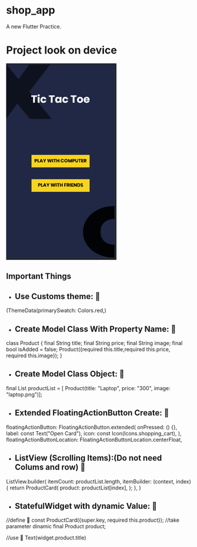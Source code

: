 # shop_app
A new Flutter Practice.
<h1> Project look on device </h1>
<img src='https://github.com/DeveloperOrpon/Tic-Tac-Toe-Game/blob/master/Capture.PNG?raw=true' width="300px"  />


## Important Things

-  ## Use Customs theme: :tada:
(ThemeData(primarySwatch: Colors.red,)

- ## Create Model Class With Property Name: :tada:
class Product {
  final String title;
  final String price;
  final String image;
  final bool isAdded = false;
  Product({required this.title,required this.price, required this.image});
}

- ## Create Model Class Object: :tada:
final List<Product> productList = [
    Product(title: "Laptop", price: "300", image: "laptop.png")];

- ## Extended FloatingActionButton Create: :tada:
floatingActionButton: FloatingActionButton.extended(
          onPressed: () {},
          label: const Text("Open Card"),
          icon: const Icon(Icons.shopping_cart),
        ),
floatingActionButtonLocation: FloatingActionButtonLocation.centerFloat,

- ## ListView (Scrolling Items):(Do not need Colums and row) :tada:
ListView.builder(
          itemCount: productList.length,
          itemBuilder: (context, index) {
            return ProductCard(
              product: productList[index],
        );
    },
)

- ## StatefulWidget with dynamic Value: :tada:
//define :tada:
const ProductCard({super.key, required this.product});
  //take parameter dinamic
  final Product product;

//use :tada:
Text(widget.product.title)